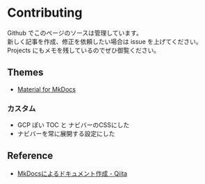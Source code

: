 # Contributing

Github でこのページのソースは管理しています。<br>
新しく記事を作成、修正を依頼したい場合は issue を上げてください。<br>
Projects にもメモを残しているのでぜひ御覧ください。


## Themes

* [Material for MkDocs](https://squidfunk.github.io/mkdocs-material)


### カスタム

* GCP ぽい TOC と ナビバーのCSSにした
* ナビバーを常に展開する設定にした


## Reference

* [MkDocsによるドキュメント作成 \- Qiita](https://qiita.com/mebiusbox2/items/a61d42878266af969e3c#-%E6%95%B0%E5%BC%8F)
